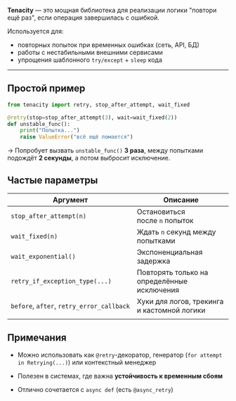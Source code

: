 
**Tenacity** — это мощная библиотека для реализации логики "повтори ещё раз", если операция завершилась с ошибкой.

Используется для:
- повторных попыток при временных ошибках (сеть, API, БД)
- работы с нестабильными внешними сервисами
- упрощения шаблонного `try/except` + `sleep` кода

---

## Простой пример

```python
from tenacity import retry, stop_after_attempt, wait_fixed

@retry(stop=stop_after_attempt(3), wait=wait_fixed(2))
def unstable_func():
    print("Попытка...")
    raise ValueError("всё ещё ломается")
```
→ Попробует вызвать `unstable_func()` **3 раза**, между попытками подождёт **2 секунды**, а потом выбросит исключение.


## Частые параметры

| Аргумент                                  | Описание                                    |
| ----------------------------------------- | ------------------------------------------- |
| `stop_after_attempt(n)`                   | Остановиться после `n` попыток              |
| `wait_fixed(n)`                           | Ждать `n` секунд между попытками            |
| `wait_exponential()`                      | Экспоненциальная задержка                   |
| `retry_if_exception_type(...)`            | Повторять только на определённые исключения |
| `before`, `after`, `retry_error_callback` | Хуки для логов, трекинга и кастомной логики |
|                                           |                                             |

## Примечания

- Можно использовать как `@retry`-декоратор, генератор (`for attempt in Retrying(...)`) или контекстный менеджер
    
- Полезен в системах, где важна **устойчивость к временным сбоям**
    
- Отлично сочетается с `async def` (есть `@async_retry`)